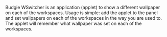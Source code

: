 Budgie WSwitcher is an application (applet) to show a different wallpaper on each of the workspaces. Usage is simple: add the applet to the panel and set wallpapers on each of the workspaces in the way you are used to. The applet will remember what wallpaper was set on each of the workspaces.


